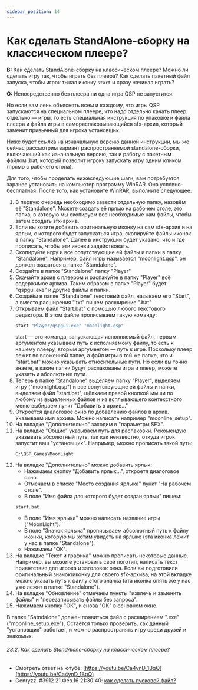 ```yaml
---
sidebar_position: 14
---
```


# Как сделать StandAlone-сборку на классическом плеере?
<!-- [:faq_24_02] -->
**В:**	Как сделать StandAlone-сборку на классическом плеере?
	Можно ли сделать игру так, чтобы играть без плеера?
	Как сделать пакетный файл запуска, чтобы игрок тыкал иконку `start` и сразу начинал играть?

**О:**
Непосредственно без плеера ни одна игра QSP не запустится.

Но если вам лень объяснять всем и каждому, что игры QSP запускаются на специальном плеере, что надо отдельно качать плеер, отдельно — игры, то есть специальная инструкция по упаковке и файла плеера и файла игры в самораспаковывающийся sfx-архив, который заменит привычный для игрока установщик.

Ниже будет ссылка на изначальную версию данной инструкции, мы же сейчас рассмотрим вариант распространяемой standalone-сборки, включающий как изначальную версию, так и работу с пакетным файлом .bat, который позволит игроку запускать игру одним кликом (прямо с рабочего стола).

Для того, чтобы проделать нижеследующие шаги, вам потребуется заранее установить на компьютер программу WinRAR. Она условно-бесплатная. После того, как установите WinRAR, выполните следующее:

1. В первую очередь необходимо завести отдельную папку, назовём её "Standalone". Можете создать её прямо на рабочем столе, это папка, в которую мы скопируем все необходимые нам файлы, чтобы затем создать sfx-архив.
2. Если вы хотите добавить оригинальную иконку на сам sfx-архив и на ярлык, с которого будет запускаться игра, скопируйте файлы иконок в папку "Standalone". Далее в инструкции будет указано, что и где прописать, чтобы эти иконки задействовать.
3. Скопируйте игру и все сопутствующие ей файлы и папки в папку "Standalone". Например, файл игры называется "moonlight.qsp", он должен оказаться в папке "Standalone".
4. Создайте в папке "Standalone" папку "Player"
5. Скачайте архив с плеером и распакуйте в папку "Player" всё содержимое архива. Таким образом в папке "Player" будет "qspgui.exe" и другие файлы и папки.
6. Создаём в папке "Standalone" текстовый файл, называем его "Start", а вместо расширения ".txt" пишем расширение ".bat"
7. Открываем файл "Start.bat" с помощью любого текстового редактора. В этом файле прописываем такую команду:
	```bash
	start "Player/qspgui.exe" "moonlight.qsp"
	```
	start — это команда, запускающая исполняемый файл,
	первым аргументом указываем путь к исполняемому файлу, то есть к нашему плееру,
	вторым аргументом — путь к игре.
	Поскольку плеер лежит во вложенной папке, а файл игры в той же папке, что и "start.bat" можно указывать относительные пути. Но если вы точно знаете, в какие папки будут распакованы игра и плеер, можете указать и абсолютные пути.
8. Теперь в папке "Standalone" выделяем папку "Player", выделяем игру ("moonlight.qsp") и все сопутствующие ей файлы и папки, выделяем файл "start.bat", щёлкаем правой кнопкой мыши по любому из выделенных файлов и из всплывающего контекстного меню выбираем пункт "Добавить в архив..."
9. Откроется диалоговое окно по добавлению файлов в архив. Указываем имя архива. Можно написать например "moonline_setup".
10. На вкладке "Дополнительно" заходим в "параметры SFX".
11. На вкладке "Общие" указываем путь для распаковки. Рекомендую указывать абсолютный путь, так как неизвестно, откуда игрок запустит ваш "установщик". Например, можно прописать такой путь:
	```
	C:\QSP_Games\MoonLight
	```
12. На вкладке "Дополнительно" можно добавить ярлык:
	* Нажимаем кнопку "Добавить ярлык...", откроетя диалоговое окно.
	* Отмечаем в списке "Место создания ярлыка" пункт "На рабочем столе".
	* В поле "Имя файла для которого будет создан ярлык" пишем:
	```
	start.bat
	```
	* В поле "Имя ярлыка" можно написать название игры ("MoonLight").
	* В поле "Значок ярлыка" прописываем абсолютный путь к файлу иконки, которую мы хотим увидеть на ярлыке (эта иконка лежит у нас в папке "Standalone").
	* Нажимаем "ОК".
13. На вкладке "Текст и графика" можно прописать некоторые данные. Например, вы можете установить свой логотип, написать текст приветствия для игрока и заголовок окна. Если вы подготовили оригинальный значок/иконку для своего sfx-архива, на этой вкладке можно указать путь к файлу этого значка (эта иконка опять же у нас уже лежит в папке "Standalone").
14. На вкладке "Обновление" отмечаем пункты "извлечь и заменить файлы" и "перезаписывать файлы без запроса".
15. Нажимаем кнопку "ОК", и снова "ОК" в основном окне.

В папке "Satndalone" должен появиться файл с расширением ".exe" ("moonline_setup.exe"). Остаётся только проверить, как данный "установщик" работает, и можно распространять игру среди друзей и знакомых.

###### 23.2.  Как сделать StandAlone-сборку на классическом плеере?
<!-- [:link_24_02] -->

- Смотреть ответ на ютубе: [https://youtu.be/Ca4ynD_1BqQ](https://youtu.be/Ca4ynD_1BqQ)
- Genryzz. #3912 21.Фев.16 21:30:40: [как сделать пусковой файл?](https://qsp.org/index.php?option=com_agora&task=topic&id=40&p=157&prc=25&Itemid=57#p23065)
